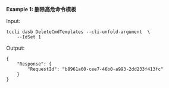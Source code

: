 **Example 1: 删除高危命令模板**



Input: 

```
tccli dasb DeleteCmdTemplates --cli-unfold-argument  \
    --IdSet 1
```

Output: 
```
{
    "Response": {
        "RequestId": "b8961a60-cee7-46b0-a993-2dd233f413fc"
    }
}
```

